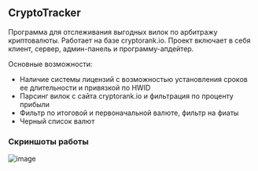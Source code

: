 ## CryptoTracker
Программа для отслеживания выгодных вилок по арбитражу криптовалюты. Работает на базе cryptorank.io. Проект включает в себя клиент, сервер, админ-панель и программу-апдейтер.

Основные возможности:
* Наличие системы лицензий с возможностью установления сроков ее длительности и привязкой по HWID
* Парсинг вилок с сайта cryptorank.io и фильтрация по проценту прибыли
* Фильтр по итоговой и первоначальной валюте, фильтр на фиаты
* Черный список валют

### Скриншоты работы
![image](https://user-images.githubusercontent.com/56792892/183748628-afe0c501-27af-4399-b67b-f0d4e9549d8b.png)
